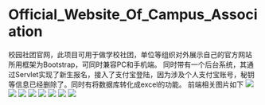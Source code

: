 # Official_Website_Of_Campus_Association
校园社团官网，此项目可用于做学校社团，单位等组织对外展示自己的官方网站
所用框架为Bootstrap，可同时兼容PC和手机端。
同时带有一个后台系统，其通过Servlet实现了新生报名，接入了支付宝登陆，因为涉及个人支付宝账号，秘钥等信息已经删除了。同时有将数据库转化成excel的功能。
前端相关图片如下
![](https://note.youdao.com/yws/public/resource/846eb6cb695cb6e7ff664973add5c906/xmlnote/35F7D68FC1E7418599958B8F2FE923AB/310)
![](https://note.youdao.com/yws/public/resource/846eb6cb695cb6e7ff664973add5c906/xmlnote/F5B23369F3E348B292E46C3270ADE79F/312
)
![](https://note.youdao.com/yws/public/resource/846eb6cb695cb6e7ff664973add5c906/xmlnote/F40C77073AE64E6A9ED370956F2E2C59/314)
![](https://note.youdao.com/yws/public/resource/846eb6cb695cb6e7ff664973add5c906/xmlnote/CE45417232FB4B84A14CAB7726773564/316)
![](https://note.youdao.com/yws/public/resource/846eb6cb695cb6e7ff664973add5c906/xmlnote/4F4729105BAC4D7E940912FF1396037B/318)
![](https://note.youdao.com/yws/public/resource/846eb6cb695cb6e7ff664973add5c906/xmlnote/A7365105FACD485C893D2E4ADE88E8F3/320)
![](https://note.youdao.com/yws/public/resource/846eb6cb695cb6e7ff664973add5c906/xmlnote/DC191271FD1C47C9AFB229F96E7CC943/322)
![](https://note.youdao.com/yws/public/resource/846eb6cb695cb6e7ff664973add5c906/xmlnote/B22EB0EB7E884713999FD63DF1513AF4/331)
